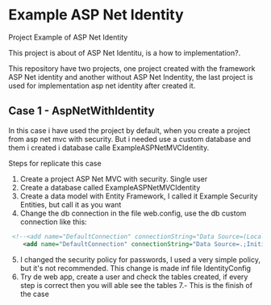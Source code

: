 # Example ASP Net Identity
Project Example of ASP Net Identity

This project is about of ASP Net Identitu, is a how to implementation?.

This repository have two projects, one project created with the framework ASP Net identity and another without ASP Net Indentity, the last project is used for implementation asp net identity after created it.

## Case 1 - AspNetWithIdentity

In this case i have used the project by default, when you create a project from asp net mvc with security. But i needed use a custom database and them i created i database calle ExampleASPNetMVCIdentity.

Steps for replicate this case

1. Create a project ASP Net MVC with security. Single user
2. Create a database called ExampleASPNetMVCIdentity
3. Create a data model with Entity Framework, I called it Example Security Entities, but call it as you want
4. Change the db connection in the file web.config, use the db custom connection like this:

```xml
 <!--<add name="DefaultConnection" connectionString="Data Source=(LocalDb)\MSSQLLocalDB;AttachDbFilename=|DataDirectory|\aspnet-AspNetWithIdentity-20190510110134.mdf;Initial Catalog=aspnet-AspNetWithIdentity-20190510110134;Integrated Security=True" providerName="System.Data.SqlClient" />-->
    <add name="DefaultConnection" connectionString="Data Source=.;Initial Catalog=ExampleASPNetMVCIdentity;persist security info=True;user id=sa;password=Corepro1;multipleactiveresultsets=True;" providerName="System.Data.SqlClient" />
```
5. I changed the security policy for passwords, I used a very simple policy, but it's not recommended. This change is made inf file IdentityConfig
6. Try de web app, create a user and check the tables created, if every step is correct then you will able see the tables
7.- This is the finish of the case


